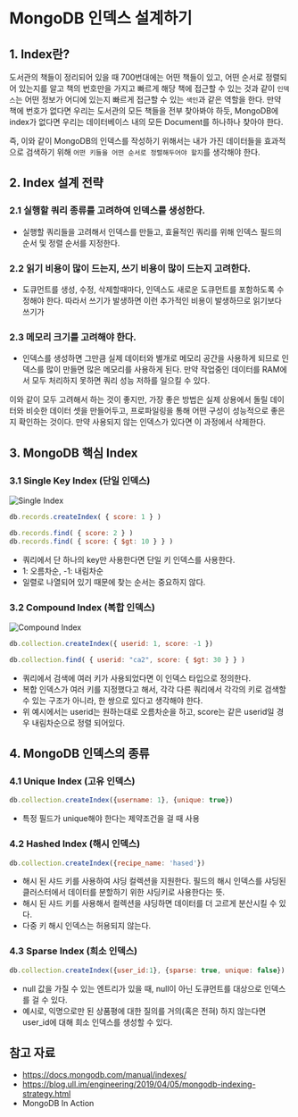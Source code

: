 # MongoDB 인덱스 설계하기
## 1. Index란?
도서관의 책들이 정리되어 있을 때 700번대에는 어떤 책들이 있고, 어떤 순서로 정렬되어 있는지를 알고 책의 번호만을 가지고 빠르게 해당 책에 접근할 수 있는 것과 같이 `인덱스`는 어떤 정보가 어디에 있는지 빠르게 접근할 수 있는 `색인`과 같은 역할을 한다.
만약 책에 번호가 없다면 우리는 도서관의 모든 책들을 전부 찾아봐야 하듯, MongoDB에 index가 없다면 우리는 데이터베이스 내의 모든 Document를 하나하나 찾아야 한다.

즉, 이와 같이 MongoDB의 인덱스를 작성하기 위해서는 내가 가진 데이터들을 효과적으로 검색하기 위해 `어떤 키들을 어떤 순서로 정렬해두어야 할지`를 생각해야 한다.

## 2. Index 설계 전략
### 2.1 실행할 쿼리 종류를 고려하여 인덱스를 생성한다.
  - 실행할 쿼리들을 고려해서 인덱스를 만들고, 효율적인 쿼리를 위해 인덱스 필드의 순서 및 정렬 순서를 지정한다.
### 2.2 읽기 비용이 많이 드는지, 쓰기 비용이 많이 드는지 고려한다.
  - 도큐먼트를 생성, 수정, 삭제할때마다, 인덱스도 새로운 도큐먼트를 포함하도록 수정해야 한다. 따라서 쓰기가 발생하면 이런 추가적인 비용이 발생하므로 읽기보다 쓰기가
### 2.3 메모리 크기를 고려해야 한다.
  - 인덱스를 생성하면 그만큼 실제 데이터와 별개로 메모리 공간을 사용하게 되므로 인덱스를 많이 만들면 많은 메모리를 사용하게 된다. 만약 작업중인 데이터를 RAM에서 모두 처리하지 못하면 쿼리 성능 저하를 일으킬 수 있다.

이와 같이 모두 고려해서 하는 것이 좋지만, 가장 좋은 방법은 실제 상용에서 돌릴 데이터와 비슷한 데이터 셋을 만들어두고, 프로파일링을 통해 어떤 구성이 성능적으로 좋은지 확인하는 것이다.
만약 사용되지 않는 인덱스가 있다면 이 과정에서 삭제한다.

## 3. MongoDB 핵심 Index 
### 3.1 Single Key Index (단일 인덱스)
![Single Index](https://docs.mongodb.com/manual/images/index-ascending.bakedsvg.svg)

```js
db.records.createIndex( { score: 1 } )
```

```js
db.records.find( { score: 2 } )
db.records.find( { score: { $gt: 10 } } )
```
- 쿼리에서 단 하나의 key만 사용한다면 단일 키 인덱스를 사용한다.
- 1: 오름차순, -1: 내림차순
- 일렬로 나열되어 있기 때문에 찾는 순서는 중요하지 않다.

### 3.2 Compound Index (복합 인덱스)
![Compound Index](https://docs.mongodb.com/manual/images/index-compound-key.bakedsvg.svg)

```js
db.collection.createIndex({ userid: 1, score: -1 })
```
```js
db.collection.find( { userid: "ca2", score: { $gt: 30 } } )
```
- 쿼리에서 검색에 여러 키가 사용되었다면 이 인덱스 타입으로 정의한다.
- 복합 인덱스가 여러 키를 지정했다고 해서, 각각 다른 쿼리에서 각각의 키로 검색할 수 있는 구조가 아니라, 한 쌍으로 있다고 생각해야 한다.
- 위 예시에서는 userid는 원하는대로 오름차순을 하고, score는 같은 userid일 경우 내림차순으로 정렬 되어있다. 

## 4. MongoDB 인덱스의 종류

### 4.1 Unique Index (고유 인덱스)
```js
db.collection.createIndex({username: 1}, {unique: true})
```
- 특정 필드가 unique해야 한다는 제약조건을 걸 때 사용

### 4.2 Hashed Index (해시 인덱스)
```js
db.collection.createIndex({recipe_name: 'hased'})
```
- 해시 된 샤드 키를 사용하여 샤딩 컬렉션을 지원한다. 필드의 해시 인덱스를 샤딩된 클러스터에서 데이터를 분할하기 위한 샤딩키로 사용한다는 뜻.
- 해시 된 샤드 키를 사용해서 컬렉션을 샤딩하면 데이터를 더 고르게 분산시킬 수 있다.
- 다중 키 해시 인덱스는 허용되지 않는다.

### 4.3 Sparse Index (희소 인덱스)
```js
db.collection.createIndex({user_id:1}, {sparse: true, unique: false})
```
- null 값을 가질 수 있는 엔트리가 있을 때, null이 아닌 도큐먼트를 대상으로 인덱스를 걸 수 있다.
- 예시로, 익명으로만 된 상품평에 대한 질의를 거의(혹은 전혀) 하지 않는다면 user_id에 대해 희소 인덱스를 생성할 수 있다.
  
## 참고 자료
- https://docs.mongodb.com/manual/indexes/
- https://blog.ull.im/engineering/2019/04/05/mongodb-indexing-strategy.html
- MongoDB In Action